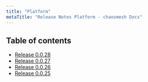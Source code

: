 ```yaml
---
title: "Platform"
metaTitle: "Release Notes Platform - chaosmesh Docs"
---
```


## Table of contents

* [Release 0.0.28](platform/1-RN-0028)
* [Release 0.0.27](platform/2-RN-0027)
* [Release 0.0.26](platform/3-RN-0026)
* [Release 0.0.25](platform/4-RN-0025)


